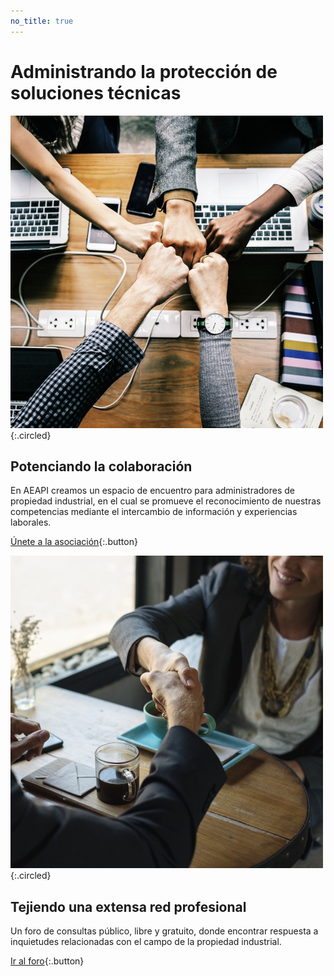 ```yaml
---
no_title: true
---
```


<style>
    #backgroundImage {
        background-image: url('assets/img/background_3.jpg');
    }

    h3 {
        margin-top: 3em;
    }

    #content {
        padding: 24px 64px 100px;
    }

    #content,
    #content p {
        text-align: center;
    }

    #content img {
        max-width: 40%;
    }

    #content img.circled {
        margin-top: 3em;
    }

    @media screen and (max-width: 570px) {
        #content {
            padding: 24px 10% 100px;
        }
        
        #content img {
            max-width: 80%;
        }
    }
</style>


# Administrando la protección de soluciones técnicas


![Colaboración](assets/img/collaboration.jpg){:.circled}

## Potenciando la colaboración

En AEAPI creamos un espacio de encuentro para administradores de propiedad industrial, en el cual se promueve el reconocimiento de nuestras competencias mediante el intercambio de información y experiencias laborales.

[Únete a la asociación](foro){:.button}


![Red profesional](assets/img/handshake.jpg){:.circled}

## Tejiendo una extensa red profesional

Un foro de consultas público, libre y gratuito, donde encontrar respuesta a inquietudes relacionadas con el campo de la propiedad industrial.

[Ir al foro](foro){:.button}

